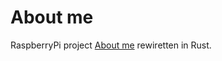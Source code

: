 # About me

RaspberryPi project [About me](https://projects.raspberrypi.org/en/projects/about-me) rewiretten in Rust.